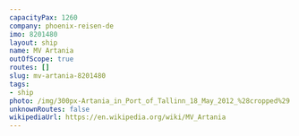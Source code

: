 ```yaml
---
capacityPax: 1260
company: phoenix-reisen-de
imo: 8201480
layout: ship
name: MV Artania
outOfScope: true
routes: []
slug: mv-artania-8201480
tags:
- ship
photo: /img/300px-Artania_in_Port_of_Tallinn_18_May_2012_%28cropped%29.JPG
unknownRoutes: false
wikipediaUrl: https://en.wikipedia.org/wiki/MV_Artania
---
```

